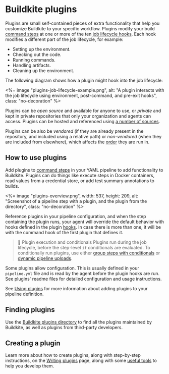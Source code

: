 # Buildkite plugins

Plugins are small self-contained pieces of extra functionality that help you customize Buildkite to your specific workflow. Plugins modify your build [command steps](/docs/pipelines/configure/step-types/command-step) at one or more of the ten [job lifecycle hooks](/docs/agent/v3/hooks). Each hook modifies a different part of the job lifecycle, for example:

- Setting up the environment.
- Checking out the code.
- Running commands.
- Handling artifacts.
- Cleaning up the environment.

The following diagram shows how a plugin might hook into the job lifecycle:

<%= image "plugins-job-lifecycle-example.png", alt: "A plugin interacts with the job lifecycle using environment, post-command, and pre-exit hooks", class: "no-decoration" %>

Plugins can be *open source* and available for anyone to use, or *private* and kept in private repositories that only your organization and agents can access. Plugins can be hosted and referenced using [a number of sources](/docs/pipelines/integrations/plugins/using#plugin-sources).

Plugins can be also be *vendored* (if they are already present in the repository, and included using a relative path) or *non-vendored* (when they are included from elsewhere), which affects the [order](/docs/agent/v3/hooks#job-lifecycle-hooks) they are run in.

## How to use plugins

Add plugins to [command steps](/docs/pipelines/configure/step-types/command-step) in your YAML pipeline to add functionality to Buildkite. Plugins can do things like execute steps in Docker containers, read values from a credential store, or add test summary annotations to builds.

<%= image "plugins-overview.png", width: 537, height: 209, alt: "Screenshot of a pipeline step with a plugin, and the plugin from the directory", class: "no-decoration" %>

Reference plugins in your pipeline configuration, and when the step containing the plugin runs, your agent will override the default behavior with hooks defined in the plugin [hooks](/docs/agent/v3/hooks). In case there is more than one, it will be with the command hook of the first plugin that defines it.

> 📘 Plugin execution and conditionals
> Plugins run during the job lifecycle, before the step-level `if` conditionals are evaluated. To conditionally run plugins, use either [group steps with conditionals](/docs/pipelines/configure/conditionals#conditionally-running-plugins-with-group-steps) or [dynamic pipeline uploads](/docs/pipelines/configure/conditionals#conditionally-running-plugins-with-dynamic-uploads).

Some plugins allow configuration. This is usually defined in your `pipeline.yml` file and is read by the agent before the plugin hooks are run. See plugins' readme files for detailed configuration and usage instructions.

See [Using plugins](/docs/pipelines/integrations/plugins/using) for more information about adding plugins to your pipeline definition.

## Finding plugins

Use the [Buildkite plugins directory](/docs/pipelines/integrations/plugins/directory) to find all the plugins maintained by Buildkite, as well as plugins from third-party developers.

## Creating a plugin

Learn more about how to create plugins, along with step-by-step instructions, on the [Writing plugins](/docs/pipelines/integrations/plugins/writing) page, along with some [useful tools](/docs/pipelines/integrations/plugins/tools) to help you develop them.
